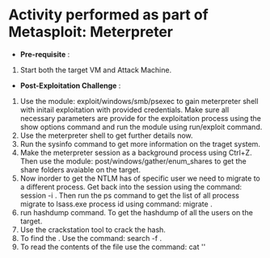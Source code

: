 # Activity performed as part of Metasploit: Meterpreter

- **Pre-requisite** :
1. Start both the target VM and Attack Machine.

- **Post-Exploitation Challenge** :
1. Use the module: exploit/windows/smb/psexec to gain meterpreter shell with initail exploitation with provided credentials. Make sure all necessary parameters are provide for the exploitation process using the show options command and run the module using run/exploit command.
2. Use the meterpreter shell to get further details now.
3. Run the sysinfo command to get more information on the traget system.
4. Make the meterpreter session as a background process using Ctrl+Z. Then use the module: post/windows/gather/enum_shares to get the share folders avaiable on the target.
5. Now inorder to get the NTLM has of specific user we need to migrate to a different process. Get back into the session using the command: session -i <num>. Then run the ps command to get the list of all process migrate to lsass.exe process id using command: migrate <pid>.
6. run hashdump command. To get the hashdump of all the users on the target.
7. Use the crackstation tool to crack the hash.
8. To find the <file>. Use the command: search -f <file>.
9. To read the contents of the file use the command: cat '<Path>'
